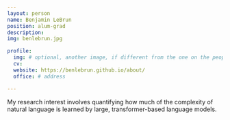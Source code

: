 ```yaml
---
layout: person
name: Benjamin LeBrun
position: alum-grad
description:
img: benlebrun.jpg

profile:
  img: # optional, another image, if different from the one on the people page
  cv:
  website: https://benlebrun.github.io/about/ 
  office: # address

---
```


My research interest involves quantifying how much of the complexity of natural language is learned by large, transformer-based language models. 
